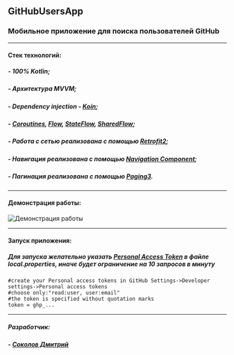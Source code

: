 ## GitHubUsersApp

### Мобильное приложение для поиска пользователей GitHub

------------
#### Стек технологий:
##### - 100% Kotlin;
##### - Архитектура MVVM;
##### - Dependency injection - [Koin](https://insert-koin.io/ "Koin");
##### - [Coroutines](https://kotlinlang.org/docs/coroutines-overview.html "Coroutines"), [Flow](https://kotlinlang.org/docs/flow.html "Flow"), [StateFlow](https://kotlin.github.io/kotlinx.coroutines/kotlinx-coroutines-core/kotlinx.coroutines.flow/-state-flow/ "StateFlow"), [SharedFlow](https://kotlin.github.io/kotlinx.coroutines/kotlinx-coroutines-core/kotlinx.coroutines.flow/-shared-flow/ "SharedFlow");
##### - Работа с сетью реализована с помощью [Retrofit2](https://square.github.io/retrofit/ "Retrofit2");
##### - Навигация реализована с помощью [Navigation Component](https://developer.android.com/guide/navigation/navigation-getting-started "Navigation Component");
##### - Пагинация реализована с помощью [Paging3](https://developer.android.com/topic/libraries/architecture/paging/v3-overview "Paging3").
------------
#### Демонстрация работы:
![Демонстрация работы](https://github.com/Sokolov-Dmitriy/GitHubUsersApp/blob/master/nocode/app.gif)

------------
#### Запуск приложения:
##### Для запуска желательно указать [Personal Access Token](https://docs.github.com/en/authentication/keeping-your-account-and-data-secure/creating-a-personal-access-token "Personal Access Token") в файле local.properties, иначе будет ограничение на 10 запросов в минуту
```
#create your Personal access tokens in GitHub Settings->Developer settings->Personal access tokens
#choose only:"read:user, user:email"
#the token is specified without quotation marks
token = ghp_...
```





------------
##### Разработчик:
##### - [Соколов Дмитрий](https://github.com/Sokolov-Dmitriy "Соколов Дмитрий")